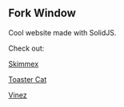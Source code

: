 ## Fork Window

Cool website made with SolidJS.

Check out:

[Skimmex](https://skimmex.ml)

[Toaster Cat](https://toaster-cat.tk) 
 
[Vinez](https://vinez.cf)
